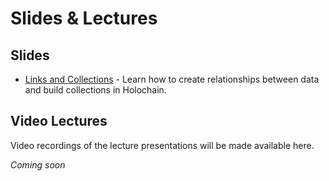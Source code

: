 # Slides & Lectures

## Slides

- [Links and Collections](https://codewithjv.github.io/open-holochain-curriculum/slides/links-and-collections/) - Learn how to create relationships between data and build collections in Holochain.

## Video Lectures

Video recordings of the lecture presentations will be made available here.

*Coming soon*